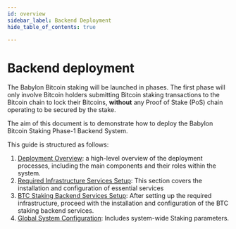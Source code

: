 ```yaml
---
id: overview
sidebar_label: Backend Deployment
hide_table_of_contents: true

---
```

# Backend deployment

The Babylon Bitcoin staking will be launched in phases. The first phase
will only involve Bitcoin holders submitting Bitcoin staking transactions to
the Bitcoin chain to lock their Bitcoins, **without** any Proof of Stake (PoS)
chain operating to be secured by the stake.

The aim of this document is to demonstrate how to deploy
the Babylon Bitcoin Staking Phase-1 Backend System.

This guide is structured as follows:

1. [Deployment Overview](./deployment-overview.md):
a high-level overview of the deployment processes,
including the main components and their roles within the system.
2. [Required Infrastructure Services Setup](./infra/overview.md):
This section covers the installation and configuration of essential services
3. [BTC Staking Backend Services Setup](./services/overview.md):
After setting up the required infrastructure,
proceed with the installation and configuration of the BTC staking backend services.
4. [Global System Configuration](./global-system-configuration.md):
Includes system-wide Staking parameters.
